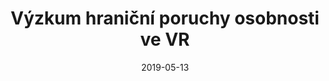 ---
template: participate-link
date: 2019-05-13
title: Výzkum hraniční poruchy osobnosti ve VR
featuredImage: /assets/flyers/borderline.jpg
pdf: "borderline"
---